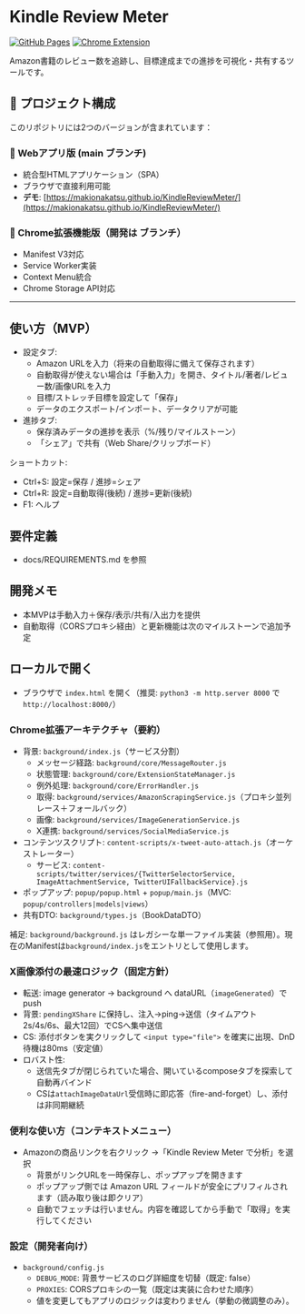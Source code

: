 # Kindle Review Meter

[![GitHub Pages](https://img.shields.io/badge/Demo-GitHub%20Pages-blue)](https://makionakatsu.github.io/KindleReviewMeter/) [![Chrome Extension](https://img.shields.io/badge/Extension-In%20Development-orange)](#chrome-拡張機能の使い方)

Amazon書籍のレビュー数を追跡し、目標達成までの進捗を可視化・共有するツールです。

## 🚀 プロジェクト構成

このリポジトリには2つのバージョンが含まれています：

### 📱 Webアプリ版 (main ブランチ)
- 統合型HTMLアプリケーション（SPA）
- ブラウザで直接利用可能
- **デモ**: [https://makionakatsu.github.io/KindleReviewMeter/](https://makionakatsu.github.io/KindleReviewMeter/)

### 🔧 Chrome拡張機能版（開発は  ブランチ）
- Manifest V3対応
- Service Worker実装
- Context Menu統合
- Chrome Storage API対応

---

## 使い方（MVP）
- 設定タブ:
  - Amazon URLを入力（将来の自動取得に備えて保存されます）
  - 自動取得が使えない場合は「手動入力」を開き、タイトル/著者/レビュー数/画像URLを入力
  - 目標/ストレッチ目標を設定して「保存」
  - データのエクスポート/インポート、データクリアが可能
- 進捗タブ:
  - 保存済みデータの進捗を表示（%/残り/マイルストーン）
  - 「シェア」で共有（Web Share/クリップボード）

ショートカット:
- Ctrl+S: 設定=保存 / 進捗=シェア
- Ctrl+R: 設定=自動取得(後続) / 進捗=更新(後続)
- F1: ヘルプ

## 要件定義
- docs/REQUIREMENTS.md を参照

## 開発メモ
- 本MVPは手動入力＋保存/表示/共有/入出力を提供
- 自動取得（CORSプロキシ経由）と更新機能は次のマイルストーンで追加予定

## ローカルで開く
- ブラウザで `index.html` を開く（推奨: `python3 -m http.server 8000` で `http://localhost:8000/`）
### Chrome拡張アーキテクチャ（要約）
- 背景: `background/index.js`（サービス分割）
  - メッセージ経路: `background/core/MessageRouter.js`
  - 状態管理: `background/core/ExtensionStateManager.js`
  - 例外処理: `background/core/ErrorHandler.js`
  - 取得: `background/services/AmazonScrapingService.js`（プロキシ並列レース＋フォールバック）
  - 画像: `background/services/ImageGenerationService.js`
  - X連携: `background/services/SocialMediaService.js`
- コンテンツスクリプト: `content-scripts/x-tweet-auto-attach.js`（オーケストレーター）
  - サービス: `content-scripts/twitter/services/{TwitterSelectorService, ImageAttachmentService, TwitterUIFallbackService}.js`
- ポップアップ: `popup/popup.html` + `popup/main.js`（MVC: `popup/controllers|models|views`）
- 共有DTO: `background/types.js`（BookDataDTO）

補足: `background/background.js` はレガシーな単一ファイル実装（参照用）。現在のManifestは`background/index.js`をエントリとして使用します。

### X画像添付の最速ロジック（固定方針）
- 転送: image generator → background へ dataURL（`imageGenerated`）でpush
- 背景: `pendingXShare` に保持し、注入→ping→送信（タイムアウト 2s/4s/6s、最大12回）でCSへ集中送信
- CS: 添付ボタンを実クリックして `<input type="file">` を確実に出現、DnD待機は80ms（安定値）
- ロバスト性:
  - 送信先タブが閉じられていた場合、開いているcomposeタブを探索して自動再バインド
  - CSは`attachImageDataUrl`受信時に即応答（fire-and-forget）し、添付は非同期継続

### 便利な使い方（コンテキストメニュー）
- Amazonの商品リンクを右クリック →「Kindle Review Meter で分析」を選択
  - 背景がリンクURLを一時保存し、ポップアップを開きます
  - ポップアップ側では Amazon URL フィールドが安全にプリフィルされます（読み取り後は即クリア）
  - 自動でフェッチは行いません。内容を確認してから手動で「取得」を実行してください

### 設定（開発者向け）
- `background/config.js`
  - `DEBUG_MODE`: 背景サービスのログ詳細度を切替（既定: false）
  - `PROXIES`: CORSプロキシの一覧（既定は実装に合わせた順序）
  - 値を変更してもアプリのロジックは変わりません（挙動の微調整のみ）。

